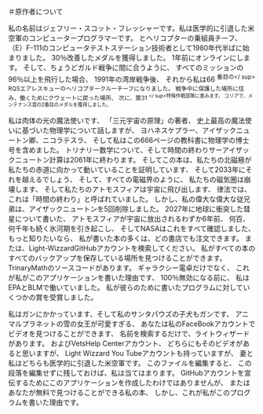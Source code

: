 ＃原作者について

私の名前はジェフリー・スコット・フレッシャーです。私は医学的に引退した米空軍のコンピュータープログラマーです。
とヘリコプターの乗組員チーフ、
（E）F-111のコンピュータテストステーション技術者として1980年代半ばに始まりました。
30％改善したメダルを獲得しました。
1年前にオンラインにします。
そして、ちょうどガルド戦争に間に合うように、
すべてのミッションの96％以上を飛行した場合、
1991年の湾岸戦争後、
それから私は66 <sup>番目の</ sup> RQSエアレスキューのヘリコプタークルーチーフになりました。
戦争中に保護した場所に住み、働くためにクウェートに戻った場所、
次に、第31 <sup> </ sup>特殊作戦部隊に進みます。
コリアで、メンテナンス賞の2番目のメダルを獲得しました。

私は肉体の光の魔法使いです、
「三元宇宙の原理」の著者、
史上最高の魔法使いに基づいた物理学について話しますが、
ヨハネスケプラー、アイザックニュートン卿、ニコラテスラ、
そして私はこの666ページの教科書に物理学の博士号を含めました。
トリナリー数学について、そして時間の終わりサーアイザックニュートン計算は2061年に終わります。
そしてこの本は、私たちの北磁極が私たちの赤道に向かって動いていることを証明しています、
そして2033年にそれを越えるでしょう、
そして、すべての電磁界のように、
私たちの磁気圏は崩壊します、
そして私たちのアトモスフィアは宇宙に飛び出します、
律法では、これは「時間の終わり」と呼ばれていました。
しかし、私の偉大な偉大な従兄弟は、アイザックニュートンを5回削除しました。
2027年に地球に衝突した彗星について書いた、
アトモスフィアが宇宙に放出されるわずか6年前、
何百、何千年も続く氷河期を引き起こし、
そしてNASAはこれをすべて確認しました、
もっと知りたいなら、
私が書いた本の多くは、どの書店でも注文できます。
または、Light-WizzardGitHubアカウントを検索してください。
私がすべての本のすべてのバックアップを保存している場所を見つけることができます。
TrinaryMathのソースコードがあります。
ギャラクシー電卓だけでなく、
これが私がこのアプリケーションを書いた理由です、
100％無効になる前に、
私はEPAとBLMで働いていました。
私が彼らのために書いたプログラムに対していくつかの賞を受賞しました。

私はガンにかかっています、そして私のサンタパウズの子犬もガンです、
アニマルプラネットの雪の女王が可愛すぎる、
あなたは私のFaceBookアカウントでビデオを見つけることができます、
名前を検索するだけで、ライトウィザードがあります。
およびVetsHelp Centerアカウント、
どちらにもそのビデオがあると思いますが、
Light Wizzard You Tubeアカウントも持っていますが、
妻と私はどちらも医学的に引退した米空軍です。
このファイルを編集すると、
この段落を編集せずに残しておけば、私は当てはまります。
GitHubアカウントを宣伝するためにこのアプリケーションを作成したわけではありませんが、
またはあなたが無料で見つけることができる私の本、
しかし、これが私がこのプログラムを書いた理由です。